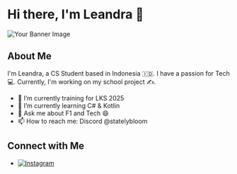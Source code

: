 # Hi there, I'm Leandra 👋

![Your Banner Image](https://4kwallpapers.com/images/walls/thumbs_3t/11577.jpeg)

## About Me

I'm Leandra, a CS Student based in Indonesia 🇮🇩. I have a passion for Tech 💻. Currently, I'm working on my school project ✍️.

- 🔭 I’m currently training for LKS 2025
- 🌱 I’m currently learning C# & Kotlin
- 💬 Ask me about F1 and Tech 😄
- 📫 How to reach me: Discord @statelybloom

## Connect with Me

- [![Instagram](https://img.shields.io/badge/-Instagram-purple)](https://www.instagram.com/lean.lately/)
